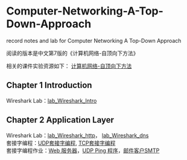 # Computer-Networking-A-Top-Down-Approach
record notes and lab for Computer Networking A Top-Down Approach

阅读的版本是中文第7版的《计算机网络-自顶向下方法》  

相关的课件实验资源如下：
[计算机网络-自顶向下方法](https://gaia.cs.umass.edu/kurose_ross/index.php)  

## Chapter 1 Introduction  
Wireshark Lab：[lab_Wireshark_Intro](https://github.com/YangLi0306/Computer-Networking-A-Top-Down-Approach/blob/main/Chapter_1_Introduction/lab_Wireshark_Intro.md)

## Chapter 2 Application Layer  
Wireshark Lab：[lab_Wireshark_http](https://github.com/YangLi0306/Computer-Networking-A-Top-Down-Approach/blob/main/Chapter_2_Application%20Layer/lab_Wireshark_http.md)， [lab_Wireshark_dns](https://github.com/YangLi0306/Computer-Networking-A-Top-Down-Approach/blob/main/Chapter_2_Application%20Layer/lab_Wireshark_dns.md)  
套接字编程：[UDP套接字编程](https://github.com/YangLi0306/Computer-Networking-A-Top-Down-Approach/blob/main/Chapter_2_Application%20Layer/UDP%E5%A5%97%E6%8E%A5%E5%AD%97%E7%BC%96%E7%A8%8B.md), [TCP套接字编程](https://github.com/YangLi0306/Computer-Networking-A-Top-Down-Approach/blob/main/Chapter_2_Application%20Layer/TCP%E5%A5%97%E6%8E%A5%E5%AD%97%E7%BC%96%E7%A8%8B.md)  
套接字编程作业：[Web 服务器](https://github.com/YangLi0306/Computer-Networking-A-Top-Down-Approach/tree/main/Chapter_2_Application%20Layer/Web%E6%9C%8D%E5%8A%A1%E5%99%A8)，[UDP Ping 程序](https://github.com/YangLi0306/Computer-Networking-A-Top-Down-Approach/tree/main/Chapter_2_Application%20Layer/UDP%20Ping%E7%A8%8B%E5%BA%8F)，[邮件客户SMTP](https://github.com/YangLi0306/Computer-Networking-A-Top-Down-Approach/tree/main/Chapter_2_Application%20Layer/%E9%82%AE%E4%BB%B6%E5%AE%A2%E6%88%B7SMTP)

